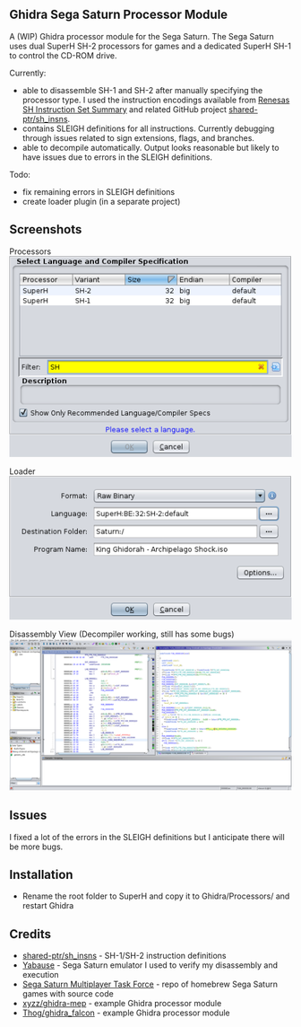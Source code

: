 ## Ghidra Sega Saturn Processor Module

A (WIP) Ghidra processor module for the Sega Saturn. The Sega Saturn uses dual SuperH SH-2 processors for games and a dedicated SuperH SH-1 to control the CD-ROM drive.  

Currently:
- able to disassemble SH-1 and SH-2 after manually specifying the processor type. I used the instruction encodings available from [Renesas SH Instruction Set Summary](http://shared-ptr.com/sh_insns.html) and related GitHub project [shared-ptr/sh_insns](https://github.com/shared-ptr/sh_insns). 
- contains SLEIGH definitions for all instructions. Currently debugging through issues related to sign extensions, flags, and branches. 
- able to decompile automatically. Output looks reasonable but likely to have issues due to errors in the SLEIGH definitions.

Todo: 
- fix remaining errors in SLEIGH definitions
- create loader plugin (in a separate project)

## Screenshots

Processors  
![Processors](screenshot_processors.png)

Loader  
![Loader](screenshot_loader.png)

Disassembly View (Decompiler working, still has some bugs)  
![Disassembly View](screenshot_loaded.png)

## Issues
I fixed a lot of the errors in the SLEIGH definitions but I anticipate there will be more bugs.

## Installation
- Rename the root folder to SuperH and copy it to Ghidra/Processors/ and restart Ghidra

## Credits
- [shared-ptr/sh_insns](https://github.com/shared-ptr/sh_insns) - SH-1/SH-2 instruction definitions
- [Yabause](https://github.com/Yabause/yabause) - Sega Saturn emulator I used to verify my disassembly and execution
- [Sega Saturn Multiplayer Task Force](http://vieille.merde.free.fr/) - repo of homebrew Sega Saturn games with source code
- [xyzz/ghidra-mep](https://github.com/xyzz/ghidra-mep) - example Ghidra processor module
- [Thog/ghidra_falcon](https://github.com/Thog/ghidra_falcon) - example Ghidra processor module







